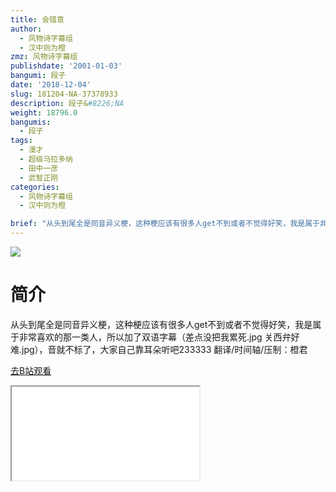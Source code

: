```yaml
---
title: 会错意
author:
  - 风物诗字幕组
  - 汉中则为橙
zmz: 风物诗字幕组
publishdate: '2001-01-03'
bangumi: 段子
date: '2018-12-04'
slug: 181204-NA-37378933
description: 段子&#8226;NA
weight: 18796.0
bangumis:
  - 段子
tags:
  - 漫才
  - 超级马拉多纳
  - 田中一彦
  - 武智正刚
categories:
  - 风物诗字幕组
  - 汉中则为橙

brief: "从头到尾全是同音异义梗，这种梗应该有很多人get不到或者不觉得好笑，我是属于非常喜欢的那一类人，所以加了双语字幕（差点没把我累死.jpg 关西弁好难.jpg），音就不标了，大家自己靠耳朵听吧233333 翻译/时间轴/压制：橙君"
---
```

![](https://i.imgur.com/pHsZc6P.jpg)
# 简介  
从头到尾全是同音异义梗，这种梗应该有很多人get不到或者不觉得好笑，我是属于非常喜欢的那一类人，所以加了双语字幕（差点没把我累死.jpg 关西弁好难.jpg），音就不标了，大家自己靠耳朵听吧233333
翻译/时间轴/压制：橙君  

[去B站观看](https://www.bilibili.com/video/av37378933/)
<div class ="resp-container"><iframe class="testiframe" src="//player.bilibili.com/player.html?aid=37378933"", scrolling="no", allowfullscreen="true" > </iframe></div> 
